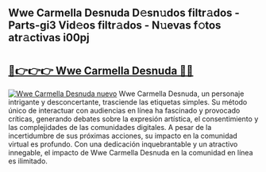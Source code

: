 ## Wwe Carmella Desnuda D𝚎sn𝚞dos filtr𝚊dos - Parts-gi3 Vid𝚎os filtr𝚊dos - N𝚞evas f𝚘tos atr𝚊ctivas i00pj

# <h2><a href="http://mbc50y.tromn.icu/?c=Wwe+Carmella+Desnuda">🔗👉👉👉 Wwe Carmella Desnuda 🔗🔗</a></h2>

[![Wwe Carmella Desnuda nuevo](https://i.imgur.com/pEAQMta.gif)](http://mbc50y.tromn.icu/?c=Wwe+Carmella+Desnuda)
Wwe Carmella Desnuda, un personaje intrigante y desconcertante, trasciende las etiquetas simples. Su método único de interactuar con audiencias en línea ha fascinado y provocado críticas, generando debates sobre la expresión artística, el consentimiento y las complejidades de las comunidades digitales. A pesar de la incertidumbre de sus próximas acciones, su impacto en la comunidad virtual es profundo. Con una dedicación inquebrantable y un atractivo innegable, el impacto de Wwe Carmella Desnuda en la comunidad en línea es ilimitado.
